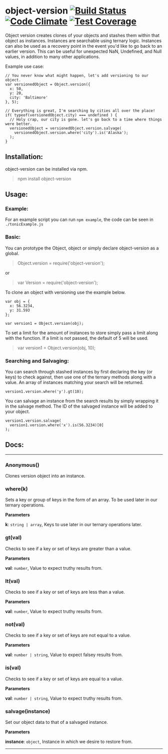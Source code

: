 # object-version [![Build Status](https://travis-ci.org/wski/object-version.svg?branch=master)](https://travis-ci.org/wski/object-version) [![Code Climate](https://codeclimate.com/github/wski/object-version/badges/gpa.svg)](https://codeclimate.com/github/wski/object-version) [![Test Coverage](https://codeclimate.com/github/wski/object-version/badges/coverage.svg)](https://codeclimate.com/github/wski/object-version/coverage)

Object version creates clones of your objects and stashes them within that
object as instances. Instances are searchable using ternary logic. Instances
can also be used as a recovery point in the event you'd like to go back to an
earlier version. This can be useful for unexpected NaN, Undefined, and Null
values, in addition to many other applications.

Example use case:

```
// You never know what might happen, let's add versioning to our object.
var versionedObject = Object.version({
  x: 50,
  y: 20,
  city: 'Baltimore'
}, 5);

// Everything is great, I'm searching by cities all over the place!
if( typeof(versionedObject.city) === undefined ) {
  // Holy crap, our city is gone. let's go back to a time where things were better.
  versionedObject = versionedObject.version.salvage(
    versionedObject.version.where('city').is('Alaska');
  );
}
```

## Installation:
object-version can be installed via npm.
> npm install object-version

## Usage:

### Example:

For an example script you can run `npm example`, the code can be seen in `./tonicExample.js`

### Basic:

You can prototype the Object, object or simply declare object-version as a global.

> Object.version = require('object-version');

or

> var Version = require('object-version');

To clone an object with versioning use the example below.

```
var obj = {
  x: 56.3234,
  y: 31.593
};

var version1 = Object.version(obj);
```

To set a limit for the amount of instances to store simply pass a limit along with the function.
If a limit is not passed, the default of 5 will be used.

> var version1 = Object.version(obj, 10);

### Searching and Salvaging:

You can search through stashed instances by first declaring the key (or keys) to check
against, then use one of the ternary methods along with a value. An array of instances
matching your search will be returned.

```
version1.version.where('y').gt(10);
```

You can salvage an instance from the search results by simply wrapping it in the salvage method.
The ID of the salvaged instance will be added to your object.

```
version1.version.salvage(
  version1.version.where('x').is(56.3234)[0]
);
```

## Docs:

* * *

### Anonymous()

Clones version object into an instance.



### where(k)

Sets a key or group of keys in the form of an array. To be used later in our ternary operations.

**Parameters**

**k**: `string | array`, Keys to use later in our ternary operations later.



### gt(val)

Checks to see if a key or set of keys are greater than a value.

**Parameters**

**val**: `number`, Value to expect truthy results from.



### lt(val)

Checks to see if a key or set of keys are less than a value.

**Parameters**

**val**: `number`, Value to expect truthy results from.



### not(val)

Checks to see if a key or set of keys are not equal to a value.

**Parameters**

**val**: `number | string`, Value to expect falsey results from.



### is(val)

Checks to see if a key or set of keys are equal to a value.

**Parameters**

**val**: `number | string`, Value to expect truthy results from.



### salvage(instance)

Set our object data to that of a salvaged instance.

**Parameters**

**instance**: `object`, Instance in which we desire to restore from.




* * *
